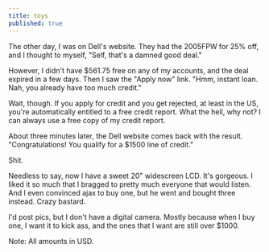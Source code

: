 ```yaml
---
title: toys
published: true
---
```


The other day, I was on Dell's website. They had the 2005FPW for 25%
off, and I thought to myself, "Self, that's a damned good deal."

However, I didn't have \$561.75 free on any of my accounts, and the deal
expired in a few days. Then I saw the "Apply now" link. "Hmm, instant
loan. Nah, you already have too much credit."

Wait, though. If you apply for credit and you get rejected, at least in
the US, you're automatically entitled to a free credit report. What the
hell, why not? I can always use a free copy of my credit report.

About three minutes later, the Dell website comes back with the result.
"Congratulations! You qualify for a \$1500 line of credit."

Shit.

Needless to say, now I have a sweet 20" widescreen LCD. It's gorgeous. I
liked it so much that I bragged to pretty much everyone that would
listen. And I even convinced ajax to buy one, but he went and bought
three instead. Crazy bastard.

I'd post pics, but I don't have a digital camera. Mostly because when I
buy one, I want it to kick ass, and the ones that I want are still over
\$1000.

Note: All amounts in USD.
